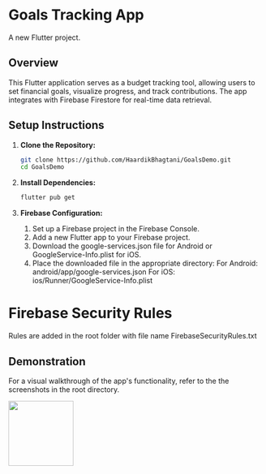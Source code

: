 # Goals Tracking App

A new Flutter project.

## Overview

This Flutter application serves as a budget tracking tool, allowing users to set financial goals, visualize progress, and track contributions. The app integrates with Firebase Firestore for real-time data retrieval.

## Setup Instructions

1. **Clone the Repository:**

   ```bash
   git clone https://github.com/HaardikBhagtani/GoalsDemo.git
   cd GoalsDemo
   

2. **Install Dependencies:**

   ```bash
   flutter pub get
   
   
3. **Firebase Configuration:**

   1. Set up a Firebase project in the Firebase Console.
   2. Add a new Flutter app to your Firebase project.
   3. Download the google-services.json file for Android or 
      GoogleService-Info.plist for iOS.
   4. Place the downloaded file in the appropriate directory:
      For Android: android/app/google-services.json
      For iOS: ios/Runner/GoogleService-Info.plist


# Firebase Security Rules

Rules are added in the root folder with file name FirebaseSecurityRules.txt

## Demonstration
For a visual walkthrough of the app's functionality, refer to the the screenshots in the root directory.

<img src="https://github.com/HaardikBhagtani/GoalsDemo/blob/main/sample_image.png?raw=true" width="128"/>

